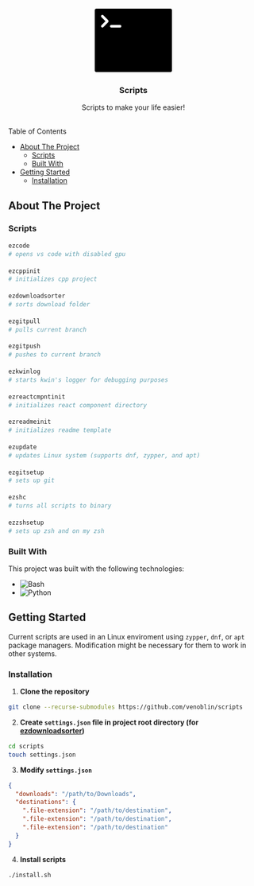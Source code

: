 <br/>
<div align="center">
<a href="https://github.com/venoblin/scripts">
<img src=".project-images/project-logo.png" alt="Termnial logo" height="128px" />
</a>

<h3 align="center">Scripts</h3>
<p align="center">
Scripts to make your life easier!
<br/>
<br/>
</p>
</div>

Table of Contents

- [About The Project](#about-the-project)
  - [Scripts](#scripts)
  - [Built With](#built-with)
- [Getting Started](#getting-started)
  - [Installation](#installation)

## About The Project

### Scripts

```sh
ezcode
# opens vs code with disabled gpu

ezcppinit
# initializes cpp project

ezdownloadsorter
# sorts download folder

ezgitpull
# pulls current branch

ezgitpush
# pushes to current branch

ezkwinlog
# starts kwin's logger for debugging purposes

ezreactcmpntinit
# initializes react component directory

ezreadmeinit
# initializes readme template

ezupdate
# updates Linux system (supports dnf, zypper, and apt)

ezgitsetup
# sets up git

ezshc
# turns all scripts to binary

ezzshsetup
# sets up zsh and on my zsh
```

### Built With

This project was built with the following technologies:

- <img src="https://img.shields.io/badge/Bash-4EAA25?style=for-the-badge&logo=gnubash&logoColor=white" alt="Bash" />
- <img src="https://img.shields.io/badge/python-3670A0?style=for-the-badge&logo=python&logoColor=ffdd54" alt="Python" />

## Getting Started

Current scripts are used in an Linux enviroment using `zypper`, `dnf`, or `apt` package managers. Modification might be necessary for them to work in other systems.


### Installation

1. **Clone the repository** 

  ```sh
  git clone --recurse-submodules https://github.com/venoblin/scripts
  ```

2. **Create `settings.json` file in project root directory (for [ezdownloadsorter](https://github.com/venoblin/download-file-sorter))**

  ```sh
  cd scripts
  touch settings.json
  ```

3. **Modify `settings.json`** 

  ```json
  {
    "downloads": "/path/to/Downloads",
    "destinations": {
      ".file-extension": "/path/to/destination",
      ".file-extension": "/path/to/destination",
      ".file-extension": "/path/to/destination"
    }
  }
  ```

4. **Install scripts** 
  
  ```sh
  ./install.sh
  ```